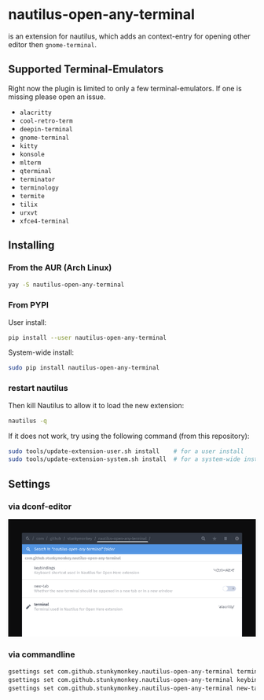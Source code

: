 # nautilus-open-any-terminal

is an extension for nautilus, which adds an context-entry for opening other editor then `gnome-terminal`.

## Supported Terminal-Emulators

Right now the plugin is limited to only a few terminal-emulators. If one is missing please open an issue.

- `alacritty`
- `cool-retro-term`
- `deepin-terminal`
- `gnome-terminal`
- `kitty`
- `konsole`
- `mlterm`
- `qterminal`
- `terminator`
- `terminology`
- `termite`
- `tilix`
- `urxvt`
- `xfce4-terminal`

## Installing

### From the AUR (Arch Linux)

```bash
yay -S nautilus-open-any-terminal
```


### From PYPI

User install:

```bash
pip install --user nautilus-open-any-terminal
```

System-wide install:

```bash
sudo pip install nautilus-open-any-terminal
```

### restart nautilus

Then kill Nautilus to allow it to load the new extension:

```bash
nautilus -q
```

If it does not work, try using the following command (from this repository):

```bash
sudo tools/update-extension-user.sh install    # for a user install
sudo tools/update-extension-system.sh install  # for a system-wide install
```

## Settings

### via dconf-editor

![](dconf.png)

### via commandline

```bash
gsettings set com.github.stunkymonkey.nautilus-open-any-terminal terminal alacritty
gsettings set com.github.stunkymonkey.nautilus-open-any-terminal keybindings '<Ctrl><Alt>t'
gsettings set com.github.stunkymonkey.nautilus-open-any-terminal new-tab true
```

